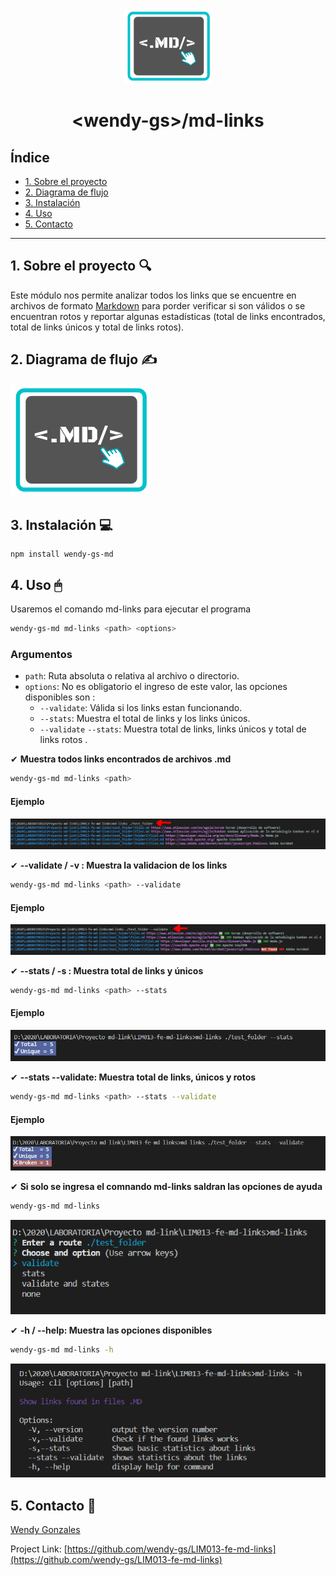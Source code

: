 <br />
<p align="center">
  <a href="https://github.com/wendy-gs/LIM013-fe-md-links/blob/master/README.md">
    <img src="src/img/logo.png" alt="Logo" width="140" height="120">
  </a>
  <h1 align="center">&#60wendy-gs&#62/md-links</h1>
</p>

## Índice

* [1. Sobre el proyecto](#1-Sobre-el-proyecto)
* [2. Diagrama de flujo](#2-resumen-del-proyecto)
* [3. Instalación](#3-objetivos-de-aprendizaje)
* [4. Uso](#4-consideraciones-generales)
* [5. Contacto](#5-criterios-de-aceptación-mínimos-del-proyecto)

***

## 1. Sobre el proyecto  🔍

Este módulo nos permite analizar todos los links que se encuentre en archivos de formato [Markdown](https://es.wikipedia.org/wiki/Markdown) para porder verificar si son válidos o se encuentran rotos y reportar algunas estadísticas  (total de links encontrados, total de links únicos y total de links rotos).

## 2. Diagrama de flujo  ✍

<img src="https://github.com/wendy-gs/LIM013-fe-md-links/blob/master/src/img/logo.png" alt="flujo">

## 3. Instalación  💻

~~~
npm install wendy-gs-md
~~~

## 4. Uso 🖱

Usaremos el comando md-links para ejecutar el programa

```sh
wendy-gs-md md-links <path> <options>
```
### Argumentos

* `path`: Ruta absoluta o relativa al archivo o directorio. 
* `options`:  No es obligatorio el ingreso de este valor, las opciones disponibles son : 
  - `--validate`: Válida si los links estan funcionando.
  - `--stats`: Muestra el total de links y los links únicos.
  - `--validate` `--stats`: Muestra total de links, links únicos y total de links rotos .

✔ **Muestra todos links encontrados de archivos .md**

```sh
wendy-gs-md md-links <path>
```
#### Ejemplo
<img src="https://github.com/wendy-gs/LIM013-fe-md-links/blob/master/src/img/prueba1.PNG" alt="md-links">

✔ **--validate / -v : Muestra la validacion de los links**

```sh
wendy-gs-md md-links <path> --validate
```
#### Ejemplo
<img src="https://github.com/wendy-gs/LIM013-fe-md-links/blob/master/src/img/prueba%202.PNG" alt="validate">

✔ **--stats / -s : Muestra total de links y únicos**
```sh
wendy-gs-md md-links <path> --stats
```
#### Ejemplo
<img src="https://github.com/wendy-gs/LIM013-fe-md-links/blob/master/src/img/prueba%203.PNG" alt="stats">

✔ **--stats --validate: Muestra total de links, únicos y rotos**
```sh
wendy-gs-md md-links <path> --stats --validate
```
#### Ejemplo
<img src="https://github.com/wendy-gs/LIM013-fe-md-links/blob/master/src/img/prueba%204.PNG" alt="validate y stats">

✔ **Si solo se ingresa el comnando md-links saldran las opciones de ayuda**
```sh
wendy-gs-md md-links
```
<img src="https://github.com/wendy-gs/LIM013-fe-md-links/blob/master/src/img/prueba.PNG" alt="autoayuda">

✔ **-h / --help: Muestra las opciones disponibles**
```sh
wendy-gs-md md-links -h
```
<img src="https://github.com/wendy-gs/LIM013-fe-md-links/blob/master/src/img/prueba5.PNG" alt="ayuda">

## 5. Contacto 🙋

[Wendy Gonzales](https://github.com/wendy-gs)

Project Link: [https://github.com/wendy-gs/LIM013-fe-md-links](https://github.com/wendy-gs/LIM013-fe-md-links)

